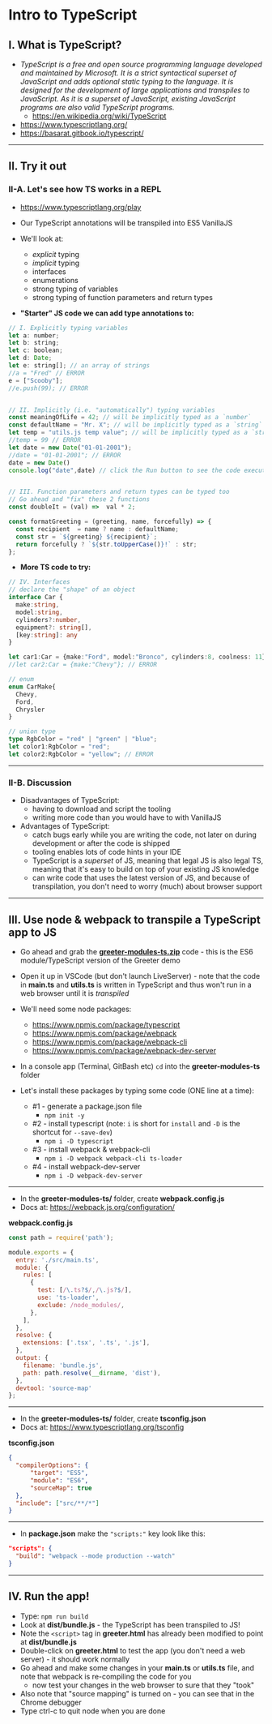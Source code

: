 # Intro to TypeScript

## I. What is TypeScript?

- *TypeScript is a free and open source programming language developed and maintained by Microsoft. It is a strict syntactical superset of JavaScript and adds optional static typing to the language. It is designed for the development of large applications and transpiles to JavaScript. As it is a superset of JavaScript, existing JavaScript programs are also valid TypeScript programs.*
  - https://en.wikipedia.org/wiki/TypeScript
- https://www.typescriptlang.org/
- https://basarat.gitbook.io/typescript/

<hr>

## II. Try it out

### II-A. Let's see how TS works in a REPL
- https://www.typescriptlang.org/play
- Our TypeScript annotations will be transpiled into ES5 VanillaJS
- We'll look at:
  - *explicit* typing
  - *implicit* typing
  - interfaces
  - enumerations
  - strong typing of variables
  - strong typing of function parameters and return types

- **"Starter" JS code we can add type annotations to:**
```js
// I. Explicitly typing variables
let a: number;
let b: string;
let c: boolean;
let d: Date;
let e: string[]; // an array of strings
//a = "Fred" // ERROR
e = ["Scooby"];
//e.push(99); // ERROR


// II. Implicitly (i.e. "automatically") typing variables
const meaningOfLife = 42; // will be implicitly typed as a `number`
const defaultName = "Mr. X"; // will be implicitly typed as a `string`
let temp = "utils.js temp value"; // will be implicitly typed as a `string`
//temp = 99 // ERROR
let date = new Date("01-01-2001");
//date = "01-01-2001"; // ERROR
date = new Date()
console.log("date",date) // click the Run button to see the code execute 


// III. Function parameters and return types can be typed too
// Go ahead and "fix" these 2 functions
const doubleIt = (val) =>  val * 2;

const formatGreeting = (greeting, name, forcefully) => {
  const recipient  = name ? name : defaultName;
  const str = `${greeting} ${recipient}`;
  return forcefully ? `${str.toUpperCase()}!` : str;
};
```

- **More TS code to try:**

```ts
// IV. Interfaces
// declare the "shape" of an object
interface Car {
  make:string,
  model:string,
  cylinders?:number,
  equipment?: string[],
  [key:string]: any
}

let car1:Car = {make:"Ford", model:"Bronco", cylinders:8, coolness: 11};
//let car2:Car = {make:"Chevy"}; // ERROR

// enum
enum CarMake{
  Chevy,
  Ford,
  Chrysler
}

// union type
type RgbColor = "red" | "green" | "blue"; 
let color1:RgbColor = "red";
let color2:RgbColor = "yellow"; // ERROR
```

<hr>

### II-B. Discussion
- Disadvantages of TypeScript:
  - having to download and script the tooling
  - writing more code than you would have to with VanillaJS
- Advantages of TypeScript:
  - catch bugs early while you are writing the code, not later on during development or after the code is shipped
  - tooling enables lots of code hints in your IDE
  - TypeScript is a *superset* of JS, meaning that legal JS is also legal TS, meaning that it's easy to build on top of your existing JS knowledge
  - can write code that uses the latest version of JS, and because of transpilation, you don't need to worry (much) about browser support

<hr>

## III. Use node & webpack to transpile a TypeScript app to JS

- Go ahead and grab the [**greeter-modules-ts.zip**](_files/greeter-modules-ts.zip) code - this is the ES6 module/TypeScript version of the Greeter demo
- Open it up in VSCode (but don't launch LiveServer) - note that the code in **main.ts** and **utils.ts** is written in TypeScript and thus won't run in a web browser until it is *transpiled*
- We'll need some node packages:
  - https://www.npmjs.com/package/typescript
  - https://www.npmjs.com/package/webpack
  - https://www.npmjs.com/package/webpack-cli
  - https://www.npmjs.com/package/webpack-dev-server
- In a console app (Terminal, GitBash etc) `cd` into the **greeter-modules-ts** folder
- Let's install these packages by typing some code (ONE line at a time):


    - #1 - generate a package.json file
      - `npm init -y`
    - #2 - install typescript (note: `i` is short for `install` and `-D` is the shortcut for `--save-dev`)
      - `npm i -D typescript`
    - #3 - install webpack & webpack-cli
      - `npm i -D webpack webpack-cli ts-loader`
    - #4 - install webpack-dev-server
      - `npm i -D webpack-dev-server`

<hr>

- In the **greeter-modules-ts/** folder, create **webpack.config.js**
- Docs at: https://webpack.js.org/configuration/

**webpack.config.js**
```js
const path = require('path');

module.exports = {
  entry: './src/main.ts',
  module: {
    rules: [
      {
        test: [/\.ts?$/,/\.js?$/],
        use: 'ts-loader',
        exclude: /node_modules/,
      },
    ],
  },
  resolve: {
    extensions: ['.tsx', '.ts', '.js'],
  },
  output: {
    filename: 'bundle.js',
    path: path.resolve(__dirname, 'dist'),
  },
  devtool: 'source-map'
};
```

<hr>

- In the **greeter-modules-ts/** folder, create **tsconfig.json**
- Docs at: https://www.typescriptlang.org/tsconfig

**tsconfig.json**
```json
{
  "compilerOptions": {
      "target": "ES5",
      "module": "ES6",
      "sourceMap": true
  },
  "include": ["src/**/*"]
}
```

<hr>

- In **package.json** make the `"scripts:"` key look like this:

```json
"scripts": {
  "build": "webpack --mode production --watch"
}
```

<hr>

## IV. Run the app!

- Type: `npm run build`
- Look at **dist/bundle.js** - the TypeScript has been transpiled to JS!
- Note the `<script>` tag in **greeter.html** has already been modified to point at **dist/bundle.js** 
- Double-click on **greeter.html** to test the app (you don't need a web server) - it should work normally
- Go ahead and make some changes in your **main.ts** or **utils.ts** file, and note that webpack is re-compiling the code for you
  - now test your changes in the web browser to sure that they "took"
- Also note that "source mapping" is turned on - you can see that in the Chrome debugger
- Type ctrl-c to quit node when you are done

